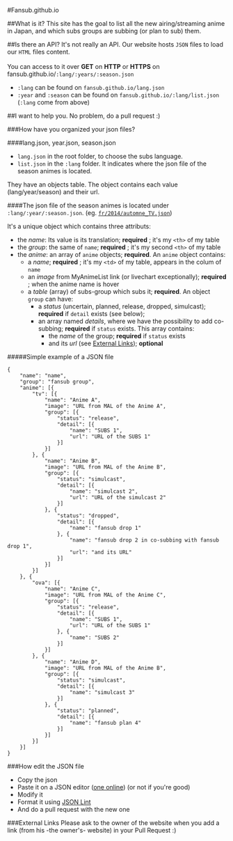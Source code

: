 #Fansub.github.io

##What is it?
This site has the goal to list all the new airing/streaming anime in Japan, and which subs groups are subbing (or plan to sub) them.

##Is there an API?
It's not really an API.
Our website hosts `JSON` files to load our `HTML` files content.
<br><br>
You can access to it over **GET** on **HTTP** or **HTTPS** on fansub.github.io/`:lang/:years/:season.json`
<br>
* `:lang` can be found on `fansub.github.io/lang.json`
* `:year` and `:season` can be found on `fansub.github.io/:lang/list.json` (`:lang` come from above)

##I want to help you.
No problem, do a pull request :)

###How have you organized your json files?

####lang.json, year.json, season.json
* `lang.json` in the root folder, to choose the subs language.
* `list.json` in the `:lang` folder. It indicates where the json file of the season animes is located.

They have an objects table. The object contains each value (lang/year/season) and their url.

####The json file of the season animes
is located under `:lang/:year/:season.json`. (eg. [`fr/2014/automne_TV.json`](fr/2014/automne_TV.json))

It's a unique object which contains three attributs: 
* the *name*: Its value is its translation; **required** ; it's my `<th>` of my table
* the *group*: the same of `name`; **required** ; it's my second `<th>` of my table
* the *anime*: an array of `anime` objects; **required**. An `anime` object contains:
	* a *name*; **required** ; it's my `<td>` of my table, appears in the colum of `name`
	* an *image* from MyAnimeList link (or livechart exceptionally); **required** ; when the anime name is hover
	* a *table* (array) of subs-group which subs it; **required**. An object `group` can have:
		* a *status* (uncertain, planned, release, dropped, simulcast); **required** if `detail` exists (see below);
		* an array named *details*, where we have the possibility to add co-subbing; **required** if `status` exists. This array contains:
			* the *name* of the group; **required** if `status` exists
			* and its *url* (see [External Links](#external-links)); **optional**

#####Simple example of a JSON file
```
{
	"name": "name",
	"group": "fansub group",
	"anime": [{
		"tv": [{
			"name": "Anime A",
			"image": "URL from MAL of the Anime A",
			"group": [{
				"status": "release",
				"detail": [{
					"name": "SUBS 1",
					"url": "URL of the SUBS 1"
				}]
			}]
		}, {
			"name": "Anime B",
			"image": "URL from MAL of the Anime B",
			"group": [{
				"status": "simulcast",
				"detail": [{
					"name": "simulcast 2",
					"url": "URL of the simulcast 2"
				}]
			}, {
				"status": "dropped",
				"detail": [{
					"name": "fansub drop 1"
				}, {
					"name": "fansub drop 2 in co-subbing with fansub drop 1",
					"url": "and its URL"
				}]
			}]
		}]
	}, {
		"ova": [{
			"name": "Anime C",
			"image": "URL from MAL of the Anime C",
			"group": [{
				"status": "release",
				"detail": [{
					"name": "SUBS 1",
					"url": "URL of the SUBS 1"
				}, {
					"name": "SUBS 2"
				}]
			}]
		}, {
			"name": "Anime D",
			"image": "URL from MAL of the Anime B",
			"group": [{
				"status": "simulcast",
				"detail": [{
					"name": "simulcast 3"
				}]
			}, {
				"status": "planned",
				"detail": [{
					"name": "fansub plan 4"
				}]
			}]
		}]
	}]
}
```

###How edit the JSON file
* Copy the json
* Paste it on a JSON editor ([one online](https://www.jsoneditoronline.org)) (or not if you're good)
* Modify it
* Format it using [JSON Lint](http://jsonlint.com)
* And do a pull request with the new one

###External Links
Please ask to the owner of the website when you add a link (from his -the owner's- website) in your Pull Request :)

